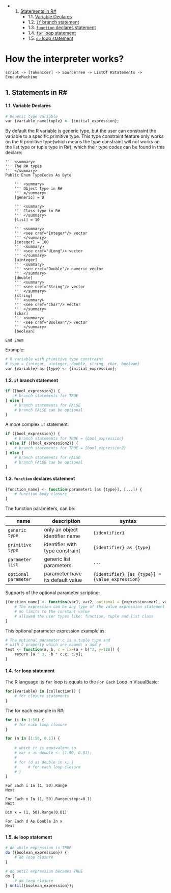 <!-- vscode-markdown-toc -->
* 1. [Statements in R#](#StatementsinR)
		* 1.1. [Variable Declares](#VariableDeclares)
		* 1.2. [``if`` branch statement](#ifbranchstatement)
		* 1.3. [``function`` declares statement](#functiondeclaresstatement)
		* 1.4. [``for`` loop statement](#forloopstatement)
		* 1.5. [``do`` loop statement](#doloopstatement)

<!-- vscode-markdown-toc-config
	numbering=true
	autoSave=true
	/vscode-markdown-toc-config -->
<!-- /vscode-markdown-toc -->

# How the interpreter works?

```
script -> [TokenIcer] -> SourceTree -> ListOf RStatements -> ExecuteMachine
```

##  1. <a name='StatementsinR'></a>Statements in R#

####  1.1. <a name='VariableDeclares'></a>Variable Declares

```R
# Generic type variable
var {variable_name|tuple} <- {initial_expression};
```

By default the R variable is generic type, but the user can constraint the variable to a specific primitive type. This type constraint feature only works on the R primitive type(which means the type constraint will not works on the list type or tuple type in R#), which their type codes can be found in this declare:

```vbnet
''' <summary>
''' The R# types
''' </summary>
Public Enum TypeCodes As Byte

    ''' <summary>
    ''' Object type in R#
    ''' </summary>
    [generic] = 0

    ''' <summary>
    ''' Class type in R#
    ''' </summary>
    [list] = 10

    ''' <summary>
    ''' <see cref="Integer"/> vector
    ''' </summary>
    [integer] = 100
    ''' <summary>
    ''' <see cref="ULong"/> vector
    ''' </summary>
    [uinteger]
    ''' <summary>
    ''' <see cref="Double"/> numeric vector
    ''' </summary>
    [double]
    ''' <summary>
    ''' <see cref="String"/> vector
    ''' </summary>
    [string]
    ''' <summary>
    ''' <see cref="Char"/> vector
    ''' </summary>
    [char]
    ''' <summary>
    ''' <see cref="Boolean"/> vector
    ''' </summary>
    [boolean]

End Enum
```

Example:

```R
# R variable with primitive type constraint
# type = {integer, uinteger, double, string, char, boolean}
var {variable} as {type} <- {initial_expression};
```

####  1.2. <a name='ifbranchstatement'></a>``if`` branch statement

```R
if ({bool_expression}) {
    # branch statements for TRUE
} else {
    # branch statements for FALSE
    # branch FALSE can be optional
}
```

A more complex ``if`` statement:

```R
if ({bool_expression}) {
    # branch statements for TRUE = {bool_expression}
} else if ({bool_expression2}) {
    # branch statements for TRUE = {bool_expression2}
} else {
    # branch statements for FALSE
    # branch FALSE can be optional
}
```

####  1.3. <a name='functiondeclaresstatement'></a>``function`` declares statement

```R
{function_name} <- function(parameter1 [as {type}], [...]) {
    # function body closure
}
```

The function parameters, can be:

|name                    |description                                                      |syntax                                           |
|------------------------|-----------------------------------------------------------------|-------------------------------------------------|
|``generic type``      |only an object identifier name                                   |``{identifier}``                                 |
|``primitive type``    |identifier with type constraint                                  |``{identifier} as {type}``                       |
|``parameter list``|generic list parameters                                          |``...``                                          |
|``optional parameter``|parameter have its default value|``{identifier} [as {type}] = {value_expression}``|

Supports of the optional parameter scripting:

```R
{function_name} <- function(var1, var2, optional = {expression<var1, var2>}) {
    # The expression can be any type of the value expression statement
    # no limits to the constant value
    # allowed the user types like: function, tuple and list class
}
```

This optional parameter expression example as: 

```R
# The optional parameter c is a tuple type and 
# with 2 property which are named: x and y
test <- function(a, b, c = [x=(a + b)^2, y=128]) {
    return [a ^ 3, -b * c.x, c.y];
}
```

####  1.4. <a name='forloopstatement'></a>``for`` loop statement

The R language its ``for`` loop is equals to the ``For Each`` Loop in VisualBasic:

```R
for({variable} in {collection}) {
    # for closure statements
}
```

The for each example in R#:

```R
for (i in 1:50) {
    # for each loop closure 
}

for (n in [1:50, 0.1]) {
    
    # which it is equivalent to 
    # var x as double <- [1:50, 0.01];
    # 
    # for (d as double in x) {
    #     # for each loop closure 
    # }
}
```

```vbnet
For Each i In (1, 50).Range
Next

For Each n In (1, 50).Range(step:=0.1)
Next

Dim x = (1, 50).Range(0.01)

For Each d As Double In x
Next
```

####  1.5. <a name='doloopstatement'></a>``do`` loop statement

```R
# do while expression is TRUE
do ({boolean_expression}) {
    # do loop closure
}

# do until expression becames TRUE
do {
    # do loop closure
} until({boolean_expression});
```
